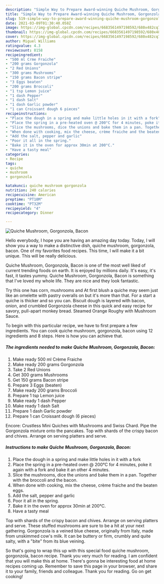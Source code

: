 ```yaml
---
description: "Simple Way to Prepare Award-winning Quiche Mushroom, Gorgonzola, Bacon"
title: "Simple Way to Prepare Award-winning Quiche Mushroom, Gorgonzola, Bacon"
slug: 519-simple-way-to-prepare-award-winning-quiche-mushroom-gorgonzola-bacon
date: 2021-03-09T01:30:40.058Z
image: https://img-global.cpcdn.com/recipes/6683561497198592/680x482cq70/quiche-mushroom-gorgonzola-bacon-recipe-main-photo.jpg
thumbnail: https://img-global.cpcdn.com/recipes/6683561497198592/680x482cq70/quiche-mushroom-gorgonzola-bacon-recipe-main-photo.jpg
cover: https://img-global.cpcdn.com/recipes/6683561497198592/680x482cq70/quiche-mushroom-gorgonzola-bacon-recipe-main-photo.jpg
author: Miguel Williams
ratingvalue: 4.3
reviewcount: 8158
recipeingredient:
- "500 ml Crme Fraiche"
- "200 grams Gorgonzola"
- "2 Red Unions"
- "300 grams Mushrooms"
- "150 grams Bacon stripe"
- "3 Eggs beaten"
- "200 grams Broccoli"
- "1 tsp Lemon juice"
- "1 dash Pepper"
- "1 dash Salt"
- "1 dash Garlic powder"
- "1 can Croissant dough 6 pieces"
recipeinstructions:
- "Place the dough in a spring and make little holes in it with a fork"
- "Place the spring in a pre-heated oven @ 200°C for 4 minutes, poke it again with a fork and bake it an other 4 minutes."
- "Slice the mushrooms, dice the unions and bake them in a pan. Together with the broccoli and the bacon."
- "When done with cooking, mix the cheese, crème fraiche and the beaten eggs."
- "Add the salt, pepper and garlic"
- "Poor it all in the spring."
- "Bake it in the oven for approx 30min at 200°C."
- "Have a tasty meal"
categories:
- Recipe
tags:
- quiche
- mushroom
- gorgonzola

katakunci: quiche mushroom gorgonzola 
nutrition: 240 calories
recipecuisine: American
preptime: "PT10M"
cooktime: "PT32M"
recipeyield: "4"
recipecategory: Dinner

---
```



![Quiche Mushroom, Gorgonzola, Bacon](https://img-global.cpcdn.com/recipes/6683561497198592/680x482cq70/quiche-mushroom-gorgonzola-bacon-recipe-main-photo.jpg)

Hello everybody, I hope you are having an amazing day today. Today, I will show you a way to make a distinctive dish, quiche mushroom, gorgonzola, bacon. One of my favorites food recipes. This time, I will make it a bit unique. This will be really delicious.

Quiche Mushroom, Gorgonzola, Bacon is one of the most well liked of current trending foods on earth. It is enjoyed by millions daily. It's easy, it's fast, it tastes yummy. Quiche Mushroom, Gorgonzola, Bacon is something that I've loved my whole life. They are nice and they look fantastic.

Try this one has corn, mushrooms and At first blush a quiche may seem just like an omelette with pastry overalls on but it&#39;s more than that. For a start a quiche is thicker and so you can. Biscuit dough is layered with bacon, onion, and crumbled Gorgonzola cheese in this quick and easy recipe for savory, pull-apart monkey bread. Steamed Orange Roughy with Mushroom Sauce.


To begin with this particular recipe, we have to first prepare a few ingredients. You can cook quiche mushroom, gorgonzola, bacon using 12 ingredients and 8 steps. Here is how you can achieve that.

<!--inarticleads1-->

##### The ingredients needed to make Quiche Mushroom, Gorgonzola, Bacon:

1. Make ready 500 ml Crème Fraiche
1. Make ready 200 grams Gorgonzola
1. Take 2 Red Unions
1. Get 300 grams Mushrooms
1. Get 150 grams Bacon stripe
1. Prepare 3 Eggs (beaten)
1. Make ready 200 grams Broccoli
1. Prepare 1 tsp Lemon juice
1. Make ready 1 dash Pepper
1. Make ready 1 dash Salt
1. Prepare 1 dash Garlic powder
1. Prepare 1 can Croissant dough (6 pieces)


Encore: Crustless Mini Quiches with Mushrooms and Swiss Chard. Pipe the Gorgonzola mixture onto the pancakes. Top with shards of the crispy bacon and chives. Arrange on serving platters and serve. 

<!--inarticleads2-->

##### Instructions to make Quiche Mushroom, Gorgonzola, Bacon:

1. Place the dough in a spring and make little holes in it with a fork
1. Place the spring in a pre-heated oven @ 200°C for 4 minutes, poke it again with a fork and bake it an other 4 minutes.
1. Slice the mushrooms, dice the unions and bake them in a pan. Together with the broccoli and the bacon.
1. When done with cooking, mix the cheese, crème fraiche and the beaten eggs.
1. Add the salt, pepper and garlic
1. Poor it all in the spring.
1. Bake it in the oven for approx 30min at 200°C.
1. Have a tasty meal


Top with shards of the crispy bacon and chives. Arrange on serving platters and serve. These stuffed mushrooms are sure to be a hit at your next gathering. Gorgonzola is a veined blue cheese, originally from Italy, made from unskimmed cow&#39;s milk. It can be buttery or firm, crumbly and quite salty, with a &#34;bite&#34; from its blue veining. 

So that's going to wrap this up with this special food quiche mushroom, gorgonzola, bacon recipe. Thank you very much for reading. I am confident that you will make this at home. There's gonna be interesting food at home recipes coming up. Remember to save this page in your browser, and share it to your family, friends and colleague. Thank you for reading. Go on get cooking!
